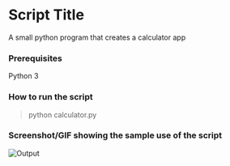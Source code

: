 # Script Title
<!--Remove the below lines and add yours -->
A small python program that creates a calculator app

### Prerequisites
<!--Remove the below lines and add yours -->
Python 3

### How to run the script
<!--Remove the below lines and add yours -->
> python calculator.py

### Screenshot/GIF showing the sample use of the script
<!--Remove the below lines and add yours -->
![Output](https://user-images.githubusercontent.com/53505850/95007683-0d85c700-0630-11eb-9aa4-7125f6be1ea0.PNG)

